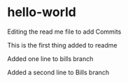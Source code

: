 # hello-world

Editing the read me file to add Commits

This is the first thing added to readme

Added one line to bills branch

Added a second line to Bills branch
